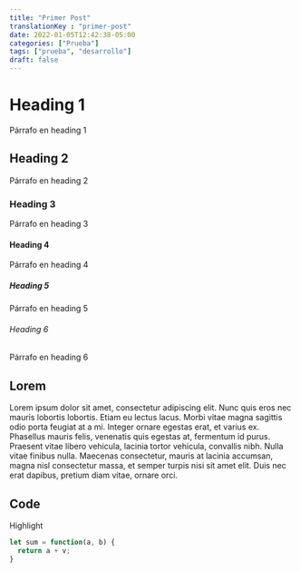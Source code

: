 ```yaml
---
title: "Primer Post"
translationKey : "primer-post"
date: 2022-01-05T12:42:38-05:00
categories: ["Prueba"]
tags: ["prueba", "desarrollo"]
draft: false
---
```


# Heading 1
Párrafo en heading 1

## Heading 2
Párrafo en heading 2

### Heading 3
Párrafo en heading 3

#### Heading 4
Párrafo en heading 4

##### Heading 5
Párrafo en heading 5

###### Heading 6
Párrafo en heading 6

## Lorem

Lorem ipsum dolor sit amet, consectetur adipiscing elit. Nunc quis eros nec mauris lobortis lobortis. Etiam eu lectus lacus. Morbi vitae magna sagittis odio porta feugiat at a mi. Integer ornare egestas erat, et varius ex. Phasellus mauris felis, venenatis quis egestas at, fermentum id purus. Praesent vitae libero vehicula, lacinia tortor vehicula, convallis nibh. Nulla vitae finibus nulla. Maecenas consectetur, mauris at lacinia accumsan, magna nisl consectetur massa, et semper turpis nisi sit amet elit. Duis nec erat dapibus, pretium diam vitae, ornare orci.

## Code

Highlight

```javascript
let sum = function(a, b) {
  return a + v;
}
```